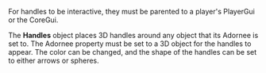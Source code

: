 For handles to be interactive, they must be parented to a player's PlayerGui or the CoreGui.

The **Handles** object places 3D handles around any object that its Adornee is set to. The Adornee property must be set to a 3D object for the handles to appear. The color can be changed, and the shape of the handles can be set to either arrows or spheres.